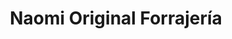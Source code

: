 ---
title: "Naomi Original Forrajería"
url: /lincoln/naomi-original-forrajeria-avenida-tucuman/
shop: mascotas
---